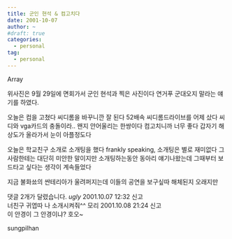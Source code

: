 ```yaml
---
title: 군인 현석 & 컴고치다
date: 2001-10-07
author: ~
#draft: true
categories:
  - personal
tag:
  - personal
---
```




Array

위사진은 9월 29일에 면회가서 군인 현석과 찍은 사진이다
연거푸 군대오지 말라는 얘기를 하였다.

오늘은 컴을 고쳤다
씨디롬을 바꾸니깐 잘 된다
52배속 씨디롬드라이브를 어제 샀다
씨디와 vga카드의 충돌이라..
왠지 안어울리는 한쌍이다
컴고치니까 너무 좋다
갑자기 해상도가 올라가서 눈이 아플정도다

오늘은 학교친구 소개로 소개팅을 했다
frankly speaking, 소개팅은 별로 재미없다
그사람한테는 대단히 미안한 말이지만
소개팅하는동안 동아리 얘기나왔는데 그때부터 보드타고 싶다는 생각이 계속들었다

지금 불화쑈의 싼테리아가 울려퍼지는데
이들의 공연을 보구싶따 해체된지 오래지만


 댓글  2개가 달렸습니다.
 *ugly* 2001.10.07 12:32 신고   
너친구 귀엽따 나 소개시켜줘^^
 모리 2001.10.08 21:24 신고   
이 안경이 그 안경이냐? 호오~








sungpilhan
         


